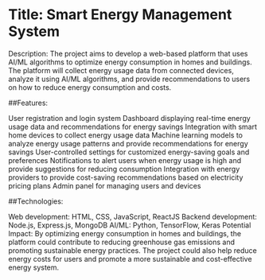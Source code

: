 <h1>Title: Smart Energy Management System</h1>

Description: The project aims to develop a web-based platform that uses AI/ML algorithms to optimize energy consumption in homes and buildings. The platform will collect energy usage data from connected devices, analyze it using AI/ML algorithms, and provide recommendations to users on how to reduce energy consumption and costs.

##Features:

User registration and login system
Dashboard displaying real-time energy usage data and recommendations for energy savings
Integration with smart home devices to collect energy usage data
Machine learning models to analyze energy usage patterns and provide recommendations for energy savings
User-controlled settings for customized energy-saving goals and preferences
Notifications to alert users when energy usage is high and provide suggestions for reducing consumption
Integration with energy providers to provide cost-saving recommendations based on electricity pricing plans
Admin panel for managing users and devices

##Technologies:

Web development: HTML, CSS, JavaScript, ReactJS
Backend development: Node.js, Express.js, MongoDB
AI/ML: Python, TensorFlow, Keras
Potential Impact: By optimizing energy consumption in homes and buildings, the platform could contribute to reducing greenhouse gas emissions and promoting sustainable energy practices. The project could also help reduce energy costs for users and promote a more sustainable and cost-effective energy system.
